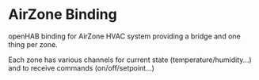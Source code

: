 # AirZone Binding

openHAB binding for AirZone HVAC system providing a bridge and one thing per zone.

Each zone has various channels for current state (temperature/humidity...) and to receive commands (on/off/setpoint...)
